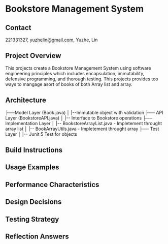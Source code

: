 # Bookstore Management System

## Contact
221331327, yuzhelin@gmail.com, Yuzhe, Lin

## Project Overview

This projects create a Bookstore Management System using software engineering principles which includes encapsulation, immutability, defensive programming, and thorough testing. This projects provides too ways to mangage asort of books of both Array list and array.

## Architecture
├──Model Layer (Book.java)
│   |--Immutable object with validation
├── API Layer (BookstoreAPI.java)
│   |-- Interface to Bookstore operations
├── Implementation Layer
│   |-- BookstoreArrayList.java - Impletement throught array list
│   |-- BookArrayUtils.java - Impletement throught array
├── Test Layer
│   |-- Junit 5 Test for objects

## Build Instructions


## Usage Examples

## Performance Characteristics

## Design Decisions

## Testing Strategy

## Reflection Answers

